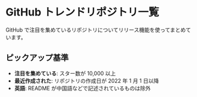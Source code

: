 # GitHub トレンドリポジトリ一覧

GitHub で注目を集めているリポジトリについてリリース機能を使ってまとめています。

## ピックアップ基準

- **注目を集めている**: スター数が 10,000 以上
- **最近作成された**: リポジトリの作成日が 2022 年 1 月 1 日以降
- **英語**: README が中国語などで記述されているものは除外
